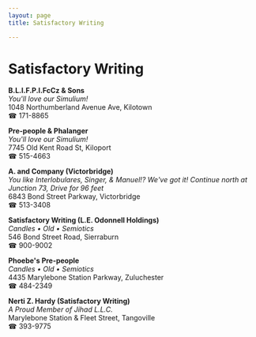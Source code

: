 ```yaml
---
layout: page 
title: Satisfactory Writing

---
```



# Satisfactory Writing


 **B.L.I.F.P.I.FcCz & Sons**  
_You'll love our Simulium!_  
1048 Northumberland Avenue Ave, Kilotown  
☎ 171-8865

**Pre-people & Phalanger**  
_You'll love our Simulium!_  
7745 Old Kent Road St, Kiloport  
☎ 515-4663

**A. and Company (Victorbridge)**  
_You like Interlobulares, Singer, & Manuel!? We've got it! 
Continue north at Junction 73, Drive for 96 feet_  
6843 Bond Street Parkway, Victorbridge  
☎ 513-3408

**Satisfactory Writing (L.E. Odonnell Holdings)**  
_Candles • Old • Semiotics_  
546 Bond Street Road, Sierraburn  
☎ 900-9002

**Phoebe's Pre-people**  
_Candles • Old • Semiotics_  
4435 Marylebone Station Parkway, Zuluchester  
☎ 484-2349

**Nerti Z. Hardy (Satisfactory Writing)**  
_A Proud Member of Jihad L.L.C._  
Marylebone Station & Fleet Street, Tangoville  
☎ 393-9775

